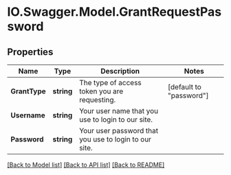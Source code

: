 # IO.Swagger.Model.GrantRequestPassword
## Properties

Name | Type | Description | Notes
------------ | ------------- | ------------- | -------------
**GrantType** | **string** | The type of access token you are requesting. | [default to "password"]
**Username** | **string** | Your user name that you use to login to our site. | 
**Password** | **string** | Your user password that you use to login to our site. | 

[[Back to Model list]](../README.md#documentation-for-models) [[Back to API list]](../README.md#documentation-for-api-endpoints) [[Back to README]](../README.md)

